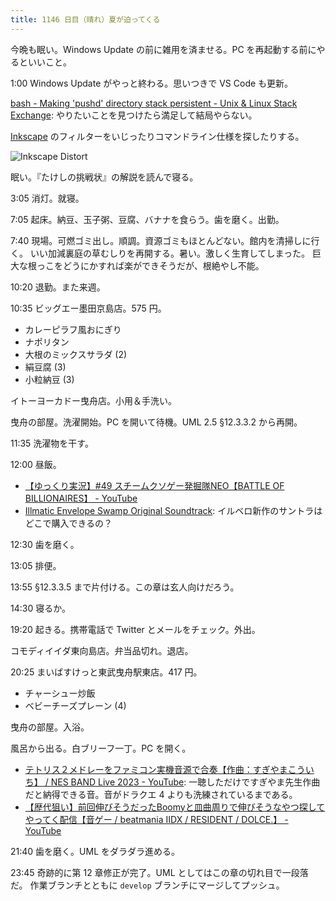 ```yaml
---
title: 1146 日目（晴れ）夏が迫ってくる
---
```


今晩も眠い。Windows Update の前に雑用を済ませる。PC を再起動する前にやるといいこと。

1:00 Windows Update がやっと終わる。思いつきで VS Code も更新。

[bash - Making 'pushd' directory stack persistent - Unix &amp; Linux Stack Exchange](https://unix.stackexchange.com/questions/365339/making-pushd-directory-stack-persistent):
やりたいことを見つけたら満足して結局やらない。

[Inkscape] のフィルターをいじったりコマンドライン仕様を探したりする。

![Inkscape Distort](https://pbs.twimg.com/media/FyrWVp3aAAYNA8Z?format=jpg&name=small)

眠い。『たけしの挑戦状』の解説を読んで寝る。

3:05 消灯。就寝。

7:05 起床。納豆、玉子粥、豆腐、バナナを食らう。歯を磨く。出勤。

7:40 現場。可燃ゴミ出し。順調。資源ゴミもほとんどない。館内を清掃しに行く。
いい加減裏庭の草むしりを再開する。暑い。激しく生育してしまった。
巨大な根っこをどうにかすれば楽ができそうだが、根絶やし不能。

10:20 退勤。また来週。

10:35 ビッグエー墨田京島店。575 円。

* カレーピラフ風おにぎり
* ナポリタン
* 大根のミックスサラダ (2)
* 絹豆腐 (3)
* 小粒納豆 (3)

イトーヨーカドー曳舟店。小用＆手洗い。

曳舟の部屋。洗濯開始。PC を開いて待機。UML 2.5 §12.3.3.2 から再開。

11:35 洗濯物を干す。

12:00 昼飯。

* [【ゆっくり実況】#49 スチームクソゲー発掘隊NEO【BATTLE OF BILLIONAIRES】 - YouTube](https://www.youtube.com/watch?v=Cy4WVzkt6pM)
* [Illmatic Envelope Swamp Original Soundtrack](https://www.youtube.com/playlist?list=PLDIQTTMr5F8WUPz4EDjzajmroq_cES6nC):
  イルベロ新作のサントラはどこで購入できるの？

12:30 歯を磨く。

13:05 排便。

13:55 §12.3.3.5 まで片付ける。この章は玄人向けだろう。

14:30 寝るか。

19:20 起きる。携帯電話で Twitter とメールをチェック。外出。

コモディイイダ東向島店。弁当品切れ。退店。

20:25 まいばすけっと東武曳舟駅東店。417 円。

* チャーシュー炒飯
* ベビーチーズプレーン (4)

曳舟の部屋。入浴。

風呂から出る。白ブリーフ一丁。PC を開く。

* [テトリス２メドレーをファミコン実機音源で合奏【作曲：すぎやまこういち】 / NES BAND Live 2023 - YouTube](https://www.youtube.com/watch?v=TNI-8Lxfibk):
  一聴しただけですぎやま先生作曲だと納得できる音。音がドラクエ 4 よりも洗練されているまである。
* [【歴代狙い】前回伸びそうだったBoomyと皿曲周りで伸びそうなやつ探してやってく配信【音ゲー / beatmania IIDX / RESIDENT / DOLCE.】 - YouTube](https://www.youtube.com/watch?v=H8Zn7SFFcNw)

21:40 歯を磨く。UML をダラダラ進める。

23:45 奇跡的に第 12 章修正が完了。UML としてはこの章の切れ目で一段落だ。
作業ブランチとともに `develop` ブランチにマージしてプッシュ。

[Inkscape]: <https://inkscape.org/>
